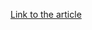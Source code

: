 [Link to the article](https://documents.trendmicro.com/assets/tech-brief-untangling-the-patchwork-cyberespionage-group.pdf)
